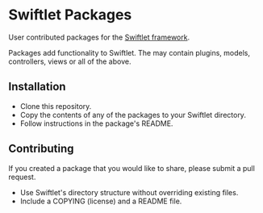 Swiftlet Packages
=================

User contributed packages for the [Swiftlet framework](http://swiftlet.org).

Packages add functionality to Swiftlet. The may contain plugins, models, 
controllers, views or all of the above.


Installation
------------

* Clone this repository.
* Copy the contents of any of the packages to your Swiftlet directory.
* Follow instructions in the package's README.


Contributing
------------

If you created a package that you would like to share, please submit a pull
request.

* Use Swiftlet's directory structure without overriding existing files.
* Include a COPYING (license) and a README file.
